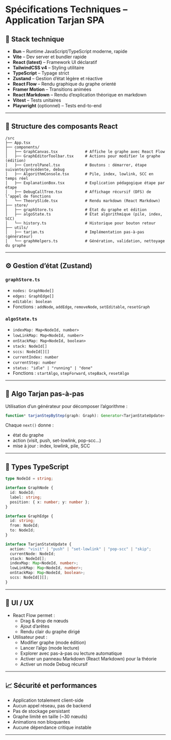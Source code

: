 # Spécifications Techniques – Application Tarjan SPA

## 🧱 Stack technique

- **Bun** – Runtime JavaScript/TypeScript moderne, rapide
- **Vite** – Dev server et bundler rapide
- **React (latest)** – Framework UI déclaratif
- **TailwindCSS v4** – Styling utilitaire
- **TypeScript** – Typage strict
- **Zustand** – Gestion d’état légère et réactive
- **React Flow** – Rendu graphique du graphe orienté
- **Framer Motion** – Transitions animées
- **React Markdown** – Rendu d’explication théorique en markdown
- **Vitest** – Tests unitaires
- **Playwright** (optionnel) – Tests end-to-end

---

## 🧩 Structure des composants React

```
/src
├── App.tsx
├── components/
│   ├── GraphCanvas.tsx            # Affiche le graphe avec React Flow
│   ├── GraphEditorToolbar.tsx     # Actions pour modifier le graphe (édition)
│   ├── ControlPanel.tsx           # Boutons : démarrer, étape suivante/précédente, debug
│   ├── AlgorithmConsole.tsx       # Pile, index, lowlink, SCC en temps réel
│   ├── ExplanationBox.tsx         # Explication pédagogique étape par étape
│   ├── DebugCallTree.tsx          # Affichage récursif (DFS) de l’appel de fonctions
│   └── TheorySlide.tsx            # Rendu markdown (React Markdown)
├── store/
│   ├── graphStore.ts              # État du graphe et édition
│   ├── algoState.ts               # État algorithmique (pile, index, SCC)
│   └── history.ts                 # Historique pour bouton retour
├── utils/
│   ├── tarjan.ts                  # Implémentation pas-à-pas (générateur)
│   └── graphHelpers.ts            # Génération, validation, nettoyage du graphe
```

---

## ⚙️ Gestion d’état (Zustand)

### `graphStore.ts`
- `nodes: GraphNode[]`
- `edges: GraphEdge[]`
- `editable: boolean`
- Fonctions : `addNode`, `addEdge`, `removeNode`, `setEditable`, `resetGraph`

### `algoState.ts`
- `indexMap: Map<NodeId, number>`
- `lowLinkMap: Map<NodeId, number>`
- `onStackMap: Map<NodeId, boolean>`
- `stack: NodeId[]`
- `sccs: NodeId[][]`
- `currentIndex: number`
- `currentStep: number`
- `status: "idle" | "running" | "done"`
- Fonctions : `startAlgo`, `stepForward`, `stepBack`, `resetAlgo`

---

## 🔁 Algo Tarjan pas-à-pas

Utilisation d’un générateur pour décomposer l’algorithme :

```ts
function* tarjanStepByStep(graph: Graph): Generator<TarjanStateUpdate>
```

Chaque `next()` donne :
- état du graphe
- action (visit, push, set-lowlink, pop-scc…)
- mise à jour : index, lowlink, pile, SCC

---

## 📐 Types TypeScript

```ts
type NodeId = string;

interface GraphNode {
  id: NodeId;
  label: string;
  position: { x: number; y: number };
}

interface GraphEdge {
  id: string;
  from: NodeId;
  to: NodeId;
}

interface TarjanStateUpdate {
  action: "visit" | "push" | "set-lowlink" | "pop-scc" | "skip";
  currentNode: NodeId;
  stack: NodeId[];
  indexMap: Map<NodeId, number>;
  lowLinkMap: Map<NodeId, number>;
  onStackMap: Map<NodeId, boolean>;
  sccs: NodeId[][];
}
```

---

## 🎨 UI / UX

- React Flow permet :
  - Drag & drop de nœuds
  - Ajout d’arêtes
  - Rendu clair du graphe dirigé
- Utilisateur peut :
  - Modifier graphe (mode édition)
  - Lancer l’algo (mode lecture)
  - Explorer avec pas-à-pas ou lecture automatique
  - Activer un panneau Markdown (React Markdown) pour la théorie
  - Activer un mode Debug récursif

---

## 📈 Sécurité et performances

- Application totalement client-side
- Aucun appel réseau, pas de backend
- Pas de stockage persistant
- Graphe limité en taille (~30 nœuds)
- Animations non bloquantes
- Aucune dépendance critique instable

---
